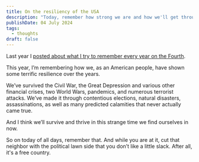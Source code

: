 ```yaml
---
title: On the resiliency of the USA
description: "Today, remember how strong we are and how we'll get through this, too"
publishDate: 04 July 2024
tags:
  - thoughts
draft: false
---
```


Last year I [posted about what I try to remember every year on the Fourth](https://www.nickhodges.com/posts/tryingtoremember/).

This year, I’m remembering how we, as an American people, have shown some terrific resilience over the years.

We’ve survived the Civil War, the Great Depression and various other financial crises, two World Wars, pandemics, and numerous terrorist attacks. We’ve made it through contentious elections, natural disasters, assassinations, as well as many predicted calamities that never actually came true.

And I think we’ll survive and thrive in this strange time we find ourselves in now.

So on today of all days, remember that. And while you are at it, cut that neighbor with the political lawn side that you don’t like a little slack. After all, it's a free country.
